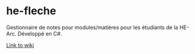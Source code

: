 # he-fleche
Gestionnaire de notes pour modules/matières pour les étudiants de la HE-Arc. Développé en C#.

[Link to wiki](https://github.com/TitusVM/he-fleche/wiki)
